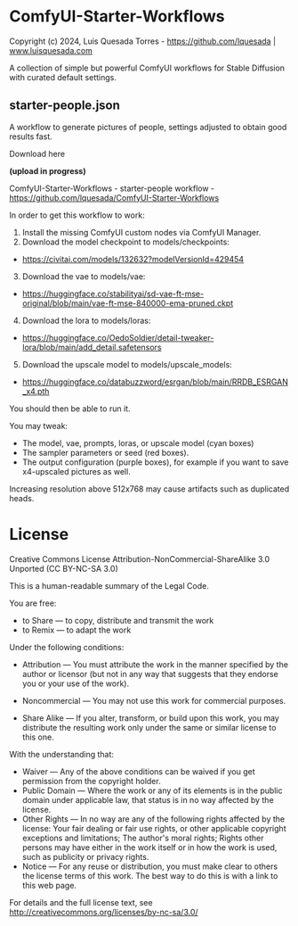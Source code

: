 # ComfyUI-Starter-Workflows
Copyright (c) 2024, Luis Quesada Torres - https://github.com/lquesada | www.luisquesada.com

A collection of simple but powerful ComfyUI workflows for Stable Diffusion with curated default settings.

## starter-people.json
A workflow to generate pictures of people, settings adjusted to obtain good results fast.

Download here

**(upload in progress)**

ComfyUI-Starter-Workflows - starter-people workflow - https://github.com/lquesada/ComfyUI-Starter-Workflows 

In order to get this workflow to work:
1. Install the missing ComfyUI custom nodes via ComfyUI Manager.
2. Download the model checkpoint to models/checkpoints:
  * https://civitai.com/models/132632?modelVersionId=429454
3. Download the vae to models/vae:
  * https://huggingface.co/stabilityai/sd-vae-ft-mse-original/blob/main/vae-ft-mse-840000-ema-pruned.ckpt
4. Download the lora to models/loras:
  * https://huggingface.co/OedoSoldier/detail-tweaker-lora/blob/main/add_detail.safetensors
5. Download the upscale model to models/upscale_models:
  * https://huggingface.co/databuzzword/esrgan/blob/main/RRDB_ESRGAN_x4.pth

You should then be able to run it.

You may tweak:
- The model, vae, prompts, loras, or upscale model (cyan boxes)
- The sampler parameters or seed (red boxes).
- The output configuration (purple boxes), for example if you want to save x4-upscaled pictures as well.

Increasing resolution above 512x768 may cause artifacts such as duplicated heads.

# License
Creative Commons License Attribution-NonCommercial-ShareAlike 3.0 Unported (CC BY-NC-SA 3.0)

This is a human-readable summary of the Legal Code.

You are free:

*   to Share — to copy, distribute and transmit the work
*   to Remix — to adapt the work

Under the following conditions:

*   Attribution — You must attribute the work in the manner specified by the author or licensor (but not in any way that suggests that they endorse you or your use of the work).

*   Noncommercial — You may not use this work for commercial purposes.

*   Share Alike — If you alter, transform, or build upon this work, you may distribute the resulting work only under the same or similar license to this one.

With the understanding that:

*   Waiver — Any of the above conditions can be waived if you get permission from the copyright holder.
*   Public Domain — Where the work or any of its elements is in the public domain under applicable law, that status is in no way affected by the license.
*   Other Rights — In no way are any of the following rights affected by the license:
       Your fair dealing or fair use rights, or other applicable copyright exceptions and limitations;
       The author's moral rights;
       Rights other persons may have either in the work itself or in how the work is used, such as publicity or privacy rights.
*   Notice — For any reuse or distribution, you must make clear to others the license terms of this work. The best way to do this is with a link to this web page.

For details and the full license text, see http://creativecommons.org/licenses/by-nc-sa/3.0/
